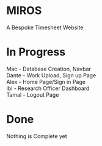 # MIROS

A Bespoke Timesheet Website
# In Progress
Mac - Database Creation, Navbar\
Dante - Work Upload, Sign up Page\
Alex - Home Page/Sign in Page\
Ibi - Research Officer Dashboard\
Tamal - Logout Page
# Done
Nothing is Complete yet
